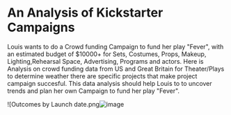 # An Analysis of Kickstarter Campaigns

Louis wants to do a Crowd funding Campaign to fund her play "Fever", with an estimated budget of $10000+ for Sets, Costumes, Props, Makeup, Lighting,Rehearsal Space, Advertising, Programs and actors. Here is  Analysis on crowd funding data from US and Great Britain for Theater/Plays to determine weather there are specific projects that make project campaign succesful. This data analysis should help Louis to to uncover trends and plan her own Campaign to fund her play "Fever".

![Outcomes by Launch date.png![image](https://user-images.githubusercontent.com/82982480/115709426-d3afb000-a336-11eb-8c3e-a5be4d97dd11.png)

